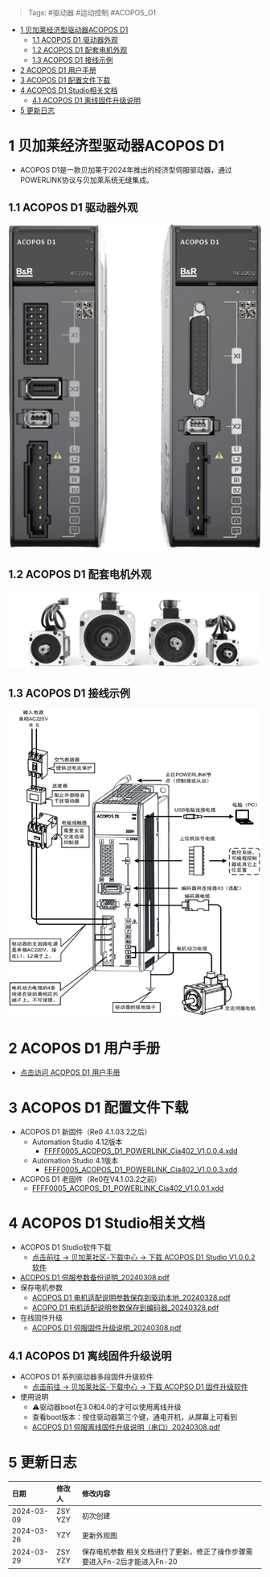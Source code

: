 > Tags: #驱动器 #运动控制 #ACOPOS_D1

- [1 贝加莱经济型驱动器ACOPOS D1](#_1-%E8%B4%9D%E5%8A%A0%E8%8E%B1%E7%BB%8F%E6%B5%8E%E5%9E%8B%E9%A9%B1%E5%8A%A8%E5%99%A8acopos-d1)
	- [1.1 ACOPOS D1 驱动器外观](#_11-acopos-d1-%E9%A9%B1%E5%8A%A8%E5%99%A8%E5%A4%96%E8%A7%82)
	- [1.2 ACOPOS D1 配套电机外观](#_12-acopos-d1-%E9%85%8D%E5%A5%97%E7%94%B5%E6%9C%BA%E5%A4%96%E8%A7%82)
	- [1.3 ACOPOS D1 接线示例](#_13-acopos-d1-%E6%8E%A5%E7%BA%BF%E7%A4%BA%E4%BE%8B)
- [2 ACOPOS D1 用户手册](#_2-acopos-d1-%E7%94%A8%E6%88%B7%E6%89%8B%E5%86%8C)
- [3 ACOPOS D1 配置文件下载](#_3-acopos-d1-%E9%85%8D%E7%BD%AE%E6%96%87%E4%BB%B6%E4%B8%8B%E8%BD%BD)
- [4 ACOPOS D1 Studio相关文档](#_4-acopos-d1-studio%E7%9B%B8%E5%85%B3%E6%96%87%E6%A1%A3)
	- [4.1 ACOPOS D1 离线固件升级说明](#_41-acopos-d1-%E7%A6%BB%E7%BA%BF%E5%9B%BA%E4%BB%B6%E5%8D%87%E7%BA%A7%E8%AF%B4%E6%98%8E)
- [5 更新日志](#_5-%E6%9B%B4%E6%96%B0%E6%97%A5%E5%BF%97)

# 1 贝加莱经济型驱动器ACOPOS D1

- ACOPOS D1是一款贝加莱于2024年推出的经济型伺服驱动器，通过POWERLINK协议与贝加莱系统无缝集成。

## 1.1 ACOPOS D1 驱动器外观

![](FILES/035贝加莱经济型驱动器ACOPOS%20D1/image-20240326181320953.png)

## 1.2 ACOPOS D1 配套电机外观

![](FILES/035贝加莱经济型驱动器ACOPOS%20D1/image-20240326181357732.png)

## 1.3 ACOPOS D1 接线示例

![](FILES/035贝加莱经济型驱动器ACOPOS%20D1/image-20240309192034884.png)

# 2 ACOPOS D1 用户手册

- [点击访问 ACOPOS D1 用户手册](/A02_产品_Motion/FILES/035贝加莱经济型驱动器ACOPOS%20D1/ACOPOS%20D1%20用户手册_V1.0.2.pdf ':ignore')

# 3 ACOPOS D1 配置文件下载

- ACOPOS D1 新固件（Re0 4.1.03.2之后）
    - Automation Studio 4.12版本
        - [FFFF0005_ACOPOS_D1_POWERLINK_Cia402_V1.0.0.4.xdd](/A02_产品_Motion/FILES/035贝加莱经济型驱动器ACOPOS%20D1/FFFF0005_ACOPOS_D1_POWERLINK_Cia402_V1.0.0.4.xdd ':ignore')
    - Automation Studio 4.1版本
        - [FFFF0005_ACOPOS_D1_POWERLINK_Cia402_V1.0.0.3.xdd](/A02_产品_Motion/FILES/035贝加莱经济型驱动器ACOPOS%20D1/FFFF0005_ACOPOS_D1_POWERLINK_Cia402_V1.0.0.3.xdd ':ignore')
- ACOPOS D1 老固件（Re0在V4.1.03.2之前）
    - [FFFF0005_ACOPOS_D1_POWERLINK_Cia402_V1.0.0.1.xdd](/A02_产品_Motion/FILES/035贝加莱经济型驱动器ACOPOS%20D1/FFFF0005_ACOPOS_D1_POWERLINK_Cia402_V1.0.0.1.xdd ':ignore')

# 4 ACOPOS D1 Studio相关文档

- ACOPOS D1 Studio软件下载
    - [点击前往 → 贝加莱社区-下载中心 → 下载 ACOPOS D1 Studio V1.0.0.2 软件](https://br-community.com/downloadDis/69)
- [ACOPOS D1 伺服参数备份说明_20240308.pdf](/A02_产品_Motion/FILES/035贝加莱经济型驱动器ACOPOS%20D1/ACOPOS%20D1%20伺服参数备份说明_20240308.pdf ':ignore')
- 保存电机参数
    - [ACOPOS D1 电机适配说明参数保存到驱动本地_20240328.pdf](/A02_产品_Motion/FILES/035贝加莱经济型驱动器ACOPOS%20D1/ACOPOS%20D1%20电机适配说明%20参数保存到驱动本地_20240328.pdf ':ignore')
    - [ACOPO D1 电机适配说明参数保存到编码器_20240328.pdf](/A02_产品_Motion/FILES/035贝加莱经济型驱动器ACOPOS%20D1/ACOPOS%20D1%20电机适配说明%20参数保存到编码器_20240328.pdf ':ignore')
- 在线固件升级
    - [ACOPOS D1 伺服固件升级说明_20240308.pdf](/A02_产品_Motion/FILES/035贝加莱经济型驱动器ACOPOS%20D1/ACOPOS%20D1%20伺服固件升级说明_20240308.pdf ':ignore')

## 4.1 ACOPOS D1 离线固件升级说明

- ACOPOS D1 系列驱动器多段固件升级软件
    - [点击前往 → 贝加莱社区-下载中心 → 下载 ACOPSO D1 固件升级软件](https://br-community.com/downloadDis/68)
- 使用说明
    - ⚠️驱动器boot在3.0和4.0的才可以使用离线升级
    - 查看boot版本：按住驱动器第三个键，通电开机，从屏幕上可看到
    - [ACOPOS D1 伺服离线固件升级说明（串口）20240308.pdf](/A02_产品_Motion/FILES/035贝加莱经济型驱动器ACOPOS%20D1/ACOPOS%20D1%20伺服离线固件升级说明（串口）_20240308.pdf ':ignore')

# 5 更新日志

| 日期         | 修改人        | 修改内容                                       |
| :--------- | :--------- | :----------------------------------------- |
| 2024-03-09 | ZSY<br>YZY | 初次创建                                       |
| 2024-03-26 | YZY        | 更新外观图                                      |
| 2024-03-29 | ZSY<br>YZY | 保存电机参数 相关文档进行了更新，修正了操作步骤需要进入Fn-2后才能进入Fn-20 |
